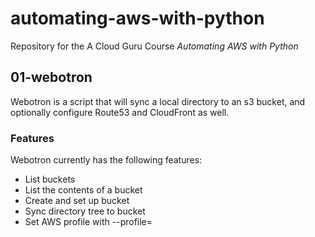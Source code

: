 # automating-aws-with-python
Repository for the A Cloud Guru Course *Automating AWS with Python*

## 01-webotron
Webotron is a script that will sync a local directory to an s3 bucket, and optionally configure Route53 and CloudFront as well.

### Features

Webotron currently has the following features:

- List buckets
- List the contents of a bucket
- Create and set up bucket
- Sync directory tree to bucket
- Set AWS profile with --profile=<profileName>
